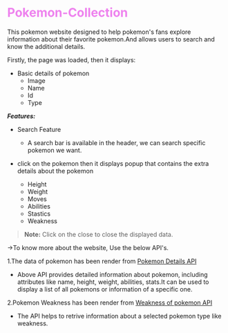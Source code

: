 # <font color="violet"> Pokemon-Collection  </font>

This pokemon website designed to help pokemon's fans explore  information about their favorite pokemon.And allows users to search and know the additional details.

Firstly, the page was loaded, then it displays:
* Basic details of pokemon
    * Image
    * Name
    * Id
    * Type

 ***Features:*** 

 * Search Feature
    * A search bar is available in the header, we can search specific pokemon we want.

 * click on the pokemon then it displays popup that contains the extra details about the pokemon
   * Height
   * Weight
   * Moves
   * Abilities
   * Stastics
   * Weakness

> **Note:** Click on the close to close the displayed data.

->To know more about the website, Use the below API's.

1.The data of pokemon has been render from [Pokemon Details API](https://pokeapi.co/api/v2/pokemon "Displays pokemons")
- Above API provides detailed information about pokemon, including attributes like name, height, weight, abilities, stats.It can be used to display a list of all pokemons or information of a specific one.

2.Pokemon Weakness has been render from [Weakness of pokemon API](https://pokeapi.co/api/v2/type/12/ "pokemon Weakness")
- The API helps to retrive information about a selected pokemon type like weakness.
